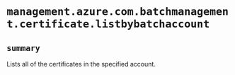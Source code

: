 # `management.azure.com.batchmanagement.certificate.listbybatchaccount`

## `summary`
Lists all of the certificates in the specified account.



